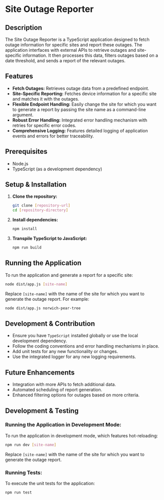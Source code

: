 # Site Outage Reporter

## Description

The Site Outage Reporter is a TypeScript application designed to fetch outage information for specific sites and report these outages. The application interfaces with external APIs to retrieve outages and site-specific information. It then processes this data, filters outages based on a date threshold, and sends a report of the relevant outages.

## Features

-   **Fetch Outages:** Retrieves outage data from a predefined endpoint.
-   **Site-Specific Reporting:** Fetches device information for a specific site and matches it with the outages.
-   **Flexible Endpoint Handling:** Easily change the site for which you want to generate a report by passing the site name as a command-line argument.
-   **Robust Error Handling:** Integrated error handling mechanism with retries for specific error codes.
-   **Comprehensive Logging:** Features detailed logging of application events and errors for better traceability.

## Prerequisites

-   Node.js
-   TypeScript (as a development dependency)

## Setup & Installation

1. **Clone the repository:**

    ```bash
    git clone [repository-url]
    cd [repository-directory]
    ```

2. **Install dependencies:**

    ```bash
    npm install
    ```

3. **Transpile TypeScript to JavaScript:**
    ```bash
    npm run build
    ```

## Running the Application

To run the application and generate a report for a specific site:

```bash
node dist/app.js [site-name]
```

Replace `[site-name]` with the name of the site for which you want to generate the outage report. For example:

```bash
node dist/app.js norwich-pear-tree
```

## Development & Contribution

-   Ensure you have `TypeScript` installed globally or use the local development dependency.
-   Follow the coding conventions and error handling mechanisms in place.
-   Add unit tests for any new functionality or changes.
-   Use the integrated logger for any new logging requirements.

## Future Enhancements

-   Integration with more APIs to fetch additional data.
-   Automated scheduling of report generation.
-   Enhanced filtering options for outages based on more criteria.

## Development & Testing

### Running the Application in Development Mode:

To run the application in development mode, which features hot-reloading:

```bash
npm run dev [site-name]
```

Replace `[site-name]` with the name of the site for which you want to generate the outage report.

### Running Tests:

To execute the unit tests for the application:

```bash
npm run test
```
